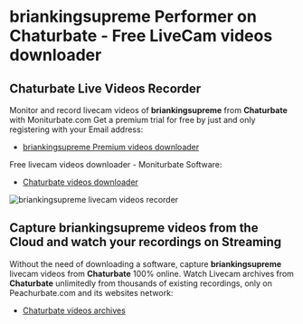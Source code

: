# briankingsupreme Performer on Chaturbate - Free LiveCam videos downloader

## Chaturbate Live Videos Recorder

Monitor and record livecam videos of **briankingsupreme** from **Chaturbate** with Moniturbate.com
Get a premium trial for free by just and only registering with your Email address:
* [briankingsupreme Premium videos downloader](https://moniturbate.com/request-demo-licence-key.html)

Free livecam videos downloader - Moniturbate Software:
* [Chaturbate videos downloader](https://moniturbate.com/moniturbate-download-software.html)

![briankingsupreme livecam videos recorder](https://peachurnet.com/templates/moniturbate-software.png)


## Capture briankingsupreme videos from the Cloud and watch your recordings on Streaming

Without the need of downloading a software, capture **briankingsupreme** livecam videos from **Chaturbate** 100% online.
Watch Livecam archives from **Chaturbate** unlimitedly from thousands of existing recordings, only on Peachurbate.com and its websites network:
* [Chaturbate videos archives](https://peachurnet.com/)